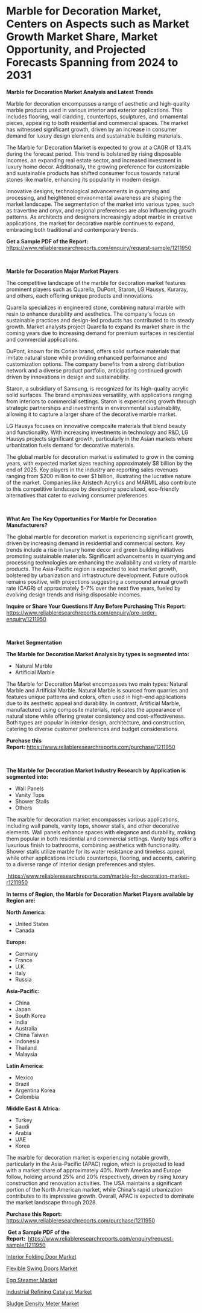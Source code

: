 <p><h1>Marble for Decoration Market, Centers on Aspects such as Market Growth Market Share, Market Opportunity, and Projected Forecasts Spanning from 2024 to 2031</h1></p><p><strong>Marble for Decoration Market Analysis and Latest Trends</strong></p>
<p><p>Marble for decoration encompasses a range of aesthetic and high-quality marble products used in various interior and exterior applications. This includes flooring, wall cladding, countertops, sculptures, and ornamental pieces, appealing to both residential and commercial spaces. The market has witnessed significant growth, driven by an increase in consumer demand for luxury design elements and sustainable building materials. </p><p>The Marble for Decoration Market is expected to grow at a CAGR of 13.4% during the forecast period. This trend is bolstered by rising disposable incomes, an expanding real estate sector, and increased investment in luxury home decor. Additionally, the growing preference for customizable and sustainable products has shifted consumer focus towards natural stones like marble, enhancing its popularity in modern design. </p><p>Innovative designs, technological advancements in quarrying and processing, and heightened environmental awareness are shaping the market landscape. The segmentation of the market into various types, such as travertine and onyx, and regional preferences are also influencing growth patterns. As architects and designers increasingly adopt marble in creative applications, the market for decorative marble continues to expand, embracing both traditional and contemporary trends.</p></p>
<p><strong>Get a Sample PDF of the Report:&nbsp;</strong> <a href="https://www.reliableresearchreports.com/enquiry/request-sample/1211950?utm_campaign=7&utm_medium=2&utm_source=Github&utm_content=ia&utm_term=17122024&utm_id=marble-for-decoration">https://www.reliableresearchreports.com/enquiry/request-sample/1211950</a></p>
<p>&nbsp;</p>
<p><strong>Marble for Decoration Major Market Players</strong></p>
<p><p>The competitive landscape of the marble for decoration market features prominent players such as Quarella, DuPont, Staron, LG Hausys, Kuraray, and others, each offering unique products and innovations.</p><p>Quarella specializes in engineered stone, combining natural marble with resin to enhance durability and aesthetics. The company's focus on sustainable practices and design-led products has contributed to its steady growth. Market analysts project Quarella to expand its market share in the coming years due to increasing demand for premium surfaces in residential and commercial applications.</p><p>DuPont, known for its Corian brand, offers solid surface materials that imitate natural stone while providing enhanced performance and customization options. The company benefits from a strong distribution network and a diverse product portfolio, anticipating continued growth driven by innovations in design and sustainability.</p><p>Staron, a subsidiary of Samsung, is recognized for its high-quality acrylic solid surfaces. The brand emphasizes versatility, with applications ranging from interiors to commercial settings. Staron is experiencing growth through strategic partnerships and investments in environmental sustainability, allowing it to capture a larger share of the decorative marble market.</p><p>LG Hausys focuses on innovative composite materials that blend beauty and functionality. With increasing investments in technology and R&D, LG Hausys projects significant growth, particularly in the Asian markets where urbanization fuels demand for decorative materials.</p><p>The global marble for decoration market is estimated to grow in the coming years, with expected market sizes reaching approximately $8 billion by the end of 2025. Key players in the industry are reporting sales revenues ranging from $200 million to over $1 billion, illustrating the lucrative nature of the market. Companies like Aristech Acrylics and MARMIL also contribute to this competitive landscape by developing specialized, eco-friendly alternatives that cater to evolving consumer preferences.</p></p>
<p>&nbsp;</p>
<p><strong>What Are The Key Opportunities For Marble for Decoration Manufacturers?</strong></p>
<p><p>The global marble for decoration market is experiencing significant growth, driven by increasing demand in residential and commercial sectors. Key trends include a rise in luxury home decor and green building initiatives promoting sustainable materials. Significant advancements in quarrying and processing technologies are enhancing the availability and variety of marble products. The Asia-Pacific region is expected to lead market growth, bolstered by urbanization and infrastructure development. Future outlook remains positive, with projections suggesting a compound annual growth rate (CAGR) of approximately 5-7% over the next five years, fueled by evolving design trends and rising disposable incomes.</p></p>
<p><strong>Inquire or Share Your Questions If Any Before Purchasing This Report:</strong> <a href="https://www.reliableresearchreports.com/enquiry/pre-order-enquiry/1211950?utm_campaign=7&utm_medium=2&utm_source=Github&utm_content=ia&utm_term=17122024&utm_id=marble-for-decoration">https://www.reliableresearchreports.com/enquiry/pre-order-enquiry/1211950</a></p>
<p>&nbsp;</p>
<p><strong>Market Segmentation</strong></p>
<p><strong>The Marble for Decoration Market Analysis by types is segmented into:</strong></p>
<p><ul><li>Natural Marble</li><li>Artificial Marble</li></ul></p>
<p><p>The Marble for Decoration Market encompasses two main types: Natural Marble and Artificial Marble. Natural Marble is sourced from quarries and features unique patterns and colors, often used in high-end applications due to its aesthetic appeal and durability. In contrast, Artificial Marble, manufactured using composite materials, replicates the appearance of natural stone while offering greater consistency and cost-effectiveness. Both types are popular in interior design, architecture, and construction, catering to diverse customer preferences and budget considerations.</p></p>
<p><strong>Purchase this Report:&nbsp;</strong><a href="https://www.reliableresearchreports.com/purchase/1211950?utm_campaign=7&utm_medium=2&utm_source=Github&utm_content=ia&utm_term=17122024&utm_id=marble-for-decoration">https://www.reliableresearchreports.com/purchase/1211950</a></p>
<p>&nbsp;</p>
<p><strong>The Marble for Decoration Market Industry Research by Application is segmented into:</strong></p>
<p><ul><li>Wall Panels</li><li>Vanity Tops</li><li>Shower Stalls</li><li>Others</li></ul></p>
<p><p>The marble for decoration market encompasses various applications, including wall panels, vanity tops, shower stalls, and other decorative elements. Wall panels enhance spaces with elegance and durability, making them popular in both residential and commercial settings. Vanity tops offer a luxurious finish to bathrooms, combining aesthetics with functionality. Shower stalls utilize marble for its water resistance and timeless appeal, while other applications include countertops, flooring, and accents, catering to a diverse range of interior design preferences and styles.</p></p>
<p><a href="https://www.reliableresearchreports.com/marble-for-decoration-market-r1211950?utm_campaign=7&utm_medium=2&utm_source=Github&utm_content=ia&utm_term=17122024&utm_id=marble-for-decoration">&nbsp;https://www.reliableresearchreports.com/marble-for-decoration-market-r1211950</a></p>
<p><strong>In terms of Region, the Marble for Decoration Market Players available by Region are:</strong></p>
<p>
    <p> <strong> North America: </strong>
        <ul>
            <li>United States</li>
            <li>Canada</li>
        </ul>
        </p> 
    <p> <strong> Europe: </strong>
        <ul>
            <li>Germany</li>
            <li>France</li>
            <li>U.K.</li>
            <li>Italy</li>
            <li>Russia</li>
        </ul>
        </p> 
    <p> <strong> Asia-Pacific: </strong>
        <ul>
            <li>China</li>
            <li>Japan</li>
            <li>South Korea</li>
            <li>India</li>
            <li>Australia</li>
            <li>China Taiwan</li>
            <li>Indonesia</li>
            <li>Thailand</li>
            <li>Malaysia</li>
        </ul>
        </p> 
    <p> <strong> Latin America: </strong>
        <ul>
            <li>Mexico</li>
            <li>Brazil</li>
            <li>Argentina Korea</li>
            <li>Colombia</li>
        </ul>
        </p> 
    <p> <strong> Middle East & Africa: </strong>
        <ul>
            <li>Turkey</li>
            <li>Saudi</li>
            <li>Arabia</li>
            <li>UAE</li>
            <li>Korea</li>
        </ul>
    </p>
    </p>
<p><p>The marble for decoration market is experiencing notable growth, particularly in the Asia-Pacific (APAC) region, which is projected to lead with a market share of approximately 40%. North America and Europe follow, holding around 25% and 20% respectively, driven by rising luxury construction and renovation activities. The USA maintains a significant portion of the North American market, while China's rapid urbanization contributes to its impressive growth. Overall, APAC is expected to dominate the market landscape through 2028.</p></p>
<p><strong>Purchase this Report: </strong><a href="https://www.reliableresearchreports.com/purchase/1211950?utm_campaign=7&utm_medium=2&utm_source=Github&utm_content=ia&utm_term=17122024&utm_id=marble-for-decoration">https://www.reliableresearchreports.com/purchase/1211950</a></p>
<p>&nbsp;<strong>Get a Sample PDF of the Report:&nbsp;&nbsp;</strong><a href="https://www.reliableresearchreports.com/enquiry/request-sample/1211950?utm_campaign=7&utm_medium=2&utm_source=Github&utm_content=ia&utm_term=17122024&utm_id=marble-for-decoration">https://www.reliableresearchreports.com/enquiry/request-sample/1211950</a></p>
<p><strong></strong></p>
<p><p><a href="https://www.linkedin.com/pulse/comprehensive-analysis-interior-folding-door-market-segments-czwce?utm_campaign=7&utm_medium=2&utm_source=Github&utm_content=ia&utm_term=17122024&utm_id=marble-for-decoration">Interior Folding Door Market</a></p><p><a href="https://www.linkedin.com/pulse/flexible-swing-doors-market-analysis-from-2024-2031-size-growing-yzl8e?utm_campaign=7&utm_medium=2&utm_source=Github&utm_content=ia&utm_term=17122024&utm_id=marble-for-decoration">Flexible Swing Doors Market</a></p><p><a href="https://www.linkedin.com/pulse/estimating-egg-steamer-market-size-future-growth-potential-fowde?utm_campaign=7&utm_medium=2&utm_source=Github&utm_content=ia&utm_term=17122024&utm_id=marble-for-decoration">Egg Steamer Market</a></p><p><a href="https://github.com/provorikovar/Market-Research-Report-List-6/blob/main/industrial-refining-catalyst-market.md?utm_campaign=7&utm_medium=2&utm_source=Github&utm_content=ia&utm_term=17122024&utm_id=marble-for-decoration">Industrial Refining Catalyst Market</a></p><p><a href="https://github.com/angelajermaine/Market-Research-Report-List-5/blob/main/sludge-density-meter-market.md?utm_campaign=7&utm_medium=2&utm_source=Github&utm_content=ia&utm_term=17122024&utm_id=marble-for-decoration">Sludge Density Meter Market</a></p></p>